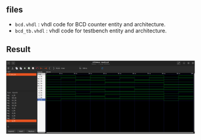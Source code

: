 ## files

- `bcd.vhdl` : vhdl code for BCD counter entity and architecture.
- `bcd_tb.vhdl` : vhdl code for testbench entity and architecture.

## Result

![result](images/result.png)
